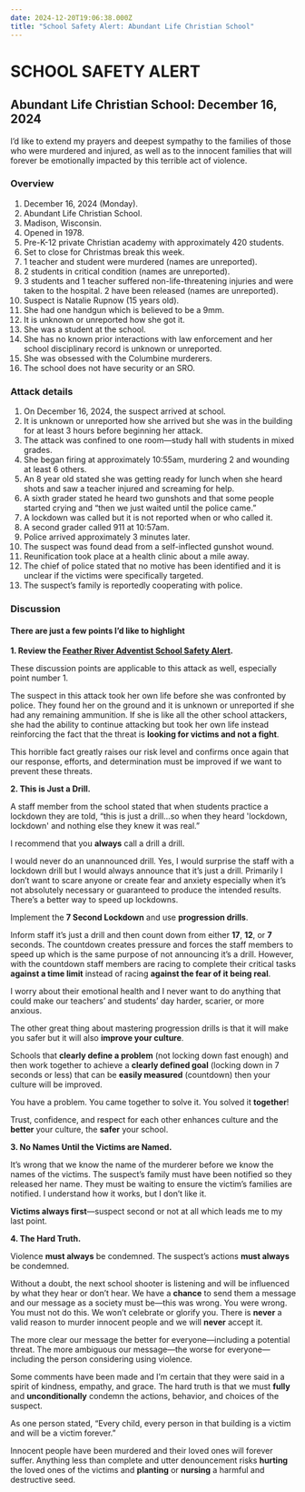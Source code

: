```yaml
---
date: 2024-12-20T19:06:38.000Z
title: "School Safety Alert: Abundant Life Christian School"
---
```


# SCHOOL SAFETY ALERT

## Abundant Life Christian School: December 16, 2024

I’d like to extend my prayers and deepest sympathy to the families of those who were murdered and injured, as well as to the innocent families that will forever be emotionally impacted by this terrible act of violence.

### Overview

1. December 16, 2024 (Monday).
2. Abundant Life Christian School.
3. Madison, Wisconsin.
4. Opened in 1978.
5. Pre-K-12 private Christian academy with approximately 420 students.
6. Set to close for Christmas break this week.
7. 1 teacher and student were murdered (names are unreported).
8. 2 students in critical condition (names are unreported).
9. 3 students and 1 teacher suffered non-life-threatening injuries and were taken to the hospital. 2 have been released (names are unreported).
10. Suspect is Natalie Rupnow (15 years old).
11. She had one handgun which is believed to be a 9mm.
12. It is unknown or unreported how she got it.
13. She was a student at the school.
14. She has no known prior interactions with law enforcement and her school disciplinary record is unknown or unreported.
15. She was obsessed with the Columbine murderers.
16. The school does not have security or an SRO.

### Attack details

1. On December 16, 2024, the suspect arrived at school.
2. It is unknown or unreported how she arrived but she was in the building for at least 3 hours before beginning her attack.
3. The attack was confined to one room—study hall with students in mixed grades.
4. She began firing at approximately 10:55am, murdering 2 and wounding at least 6 others.
5. An 8 year old stated she was getting ready for lunch when she heard shots and saw a teacher injured and screaming for help.
6. A sixth grader stated he heard two gunshots and that some people started crying and “then we just waited until the police came.”
7. A lockdown was called but it is not reported when or who called it.
8. A second grader called 911 at 10:57am.
9. Police arrived approximately 3 minutes later.
10. The suspect was found dead from a self-inflected gunshot wound.
11. Reunification took place at a health clinic about a mile away.
12. The chief of police stated that no motive has been identified and it is unclear if the victims were specifically targeted.
13. The suspect’s family is reportedly cooperating with police.

### Discussion

#### There are just a few points I’d like to highlight

**1. Review the [Feather River Adventist School Safety Alert](https://donshomette.com/blogs/blog.html?blogTitle=school-safety-alert-feather-river-adventist-school).**

These discussion points are applicable to this attack as well, especially point number 1.

The suspect in this attack took her own life before she was confronted by police. They found her on the ground and it is unknown or unreported if she had any remaining ammunition. If she is like all the other school attackers, she had the ability to continue attacking but took her own life instead reinforcing the fact that the threat is **looking for victims and not a fight**.

This horrible fact greatly raises our risk level and confirms once again that our response, efforts, and determination must be improved if we want to prevent these threats.

**2. This is Just a Drill.**

A staff member from the school stated that when students practice a lockdown they are told, “this is just a drill…so when they heard 'lockdown, lockdown' and nothing else they knew it was real.”

I recommend that you **always** call a drill a drill.

I would never do an unannounced drill. Yes, I would surprise the staff with a lockdown drill but I would always announce that it’s just a drill. Primarily I don’t want to scare anyone or create fear and anxiety especially when it’s not absolutely necessary or guaranteed to produce the intended results. There’s a better way to speed up lockdowns.

Implement the **7 Second Lockdown** and use **progression drills**.

Inform staff it’s just a drill and then count down from either **17**, **12**, or **7** seconds. The countdown creates pressure and forces the staff members to speed up which is the same purpose of not announcing it’s a drill. However, with the countdown staff members are racing to complete their critical tasks **against a time limit** instead of racing **against the fear of it being real**.

I worry about their emotional health and I never want to do anything that could make our teachers’ and students’ day harder, scarier, or more anxious.

The other great thing about mastering progression drills is that it will make you safer but it will also **improve your culture**.

Schools that **clearly define a problem** (not locking down fast enough) and then work together to achieve a **clearly defined goal** (locking down in 7 seconds or less) that can be **easily measured** (countdown) then your culture will be improved.

You have a problem. You came together to solve it. You solved it **together**!

Trust, confidence, and respect for each other enhances culture and the **better** your culture, the **safer** your school.

**3. No Names Until the Victims are Named.**

It’s wrong that we know the name of the murderer before we know the names of the victims. The suspect’s family must have been notified so they released her name. They must be waiting to ensure the victim’s families are notified. I understand how it works, but I don’t like it.

**Victims always first**—suspect second or not at all which leads me to my last point.

**4. The Hard Truth.**

Violence **must always** be condemned. The suspect’s actions **must always** be condemned.

Without a doubt, the next school shooter is listening and will be influenced by what they hear or don’t hear. We have a **chance** to send them a message and our message as a society must be—this was wrong. You were wrong. You must not do this. We won’t celebrate or glorify you. There is **never** a valid reason to murder innocent people and we will **never** accept it.

The more clear our message the better for everyone—including a potential threat. The more ambiguous our message—the worse for everyone—including the person considering using violence.

Some comments have been made and I’m certain that they were said in a spirit of kindness, empathy, and grace. The hard truth is that we must **fully** and **unconditionally** condemn the actions, behavior, and choices of the suspect.

As one person stated, “Every child, every person in that building is a victim and will be a victim forever.”

Innocent people have been murdered and their loved ones will forever suffer. Anything less than complete and utter denouncement risks **hurting** the loved ones of the victims and **planting** or **nursing** a harmful and destructive seed.
